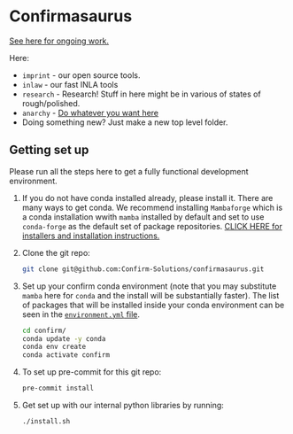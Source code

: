 # Confirmasaurus

[See here for ongoing work.](https://github.com/orgs/Confirm-Solutions/projects/1/views/1)

Here:
- `imprint` - our open source tools.
- `inlaw` - our fast INLA tools
- `research` - Research! Stuff in here might be in various of states of rough/polished.
- `anarchy` - [Do whatever you want here](anarchy/README.md)
- Doing something new? Just make a new top level folder.

## Getting set up

Please run all the steps here to get a fully functional development environment.

1. If you do not have conda installed already, please install it. There are
   many ways to get conda. We recommend installing `Mambaforge` which is a
   conda installation wwith `mamba` installed by default and set to use
   `conda-forge` as the default set of package repositories. [CLICK HERE for
   installers and installation
   instructions.](https://github.com/conda-forge/miniforge#mambaforge)
2. Clone the git repo:

    ```bash
    git clone git@github.com:Confirm-Solutions/confirmasaurus.git
    ```
3. Set up your confirm conda environment (note that you may substitute `mamba`
   here for `conda` and the install will be substantially faster). The list of
   packages that will be installed inside your conda environment can be seen in
   the [`environment.yml` file](environment.yml).

    ```bash
    cd confirm/
    conda update -y conda
    conda env create
    conda activate confirm
    ```
4. To set up pre-commit for this git repo:

    ```bash
    pre-commit install
    ```
5. Get set up with our internal python libraries by running:

    ```bash
    ./install.sh
    ```
